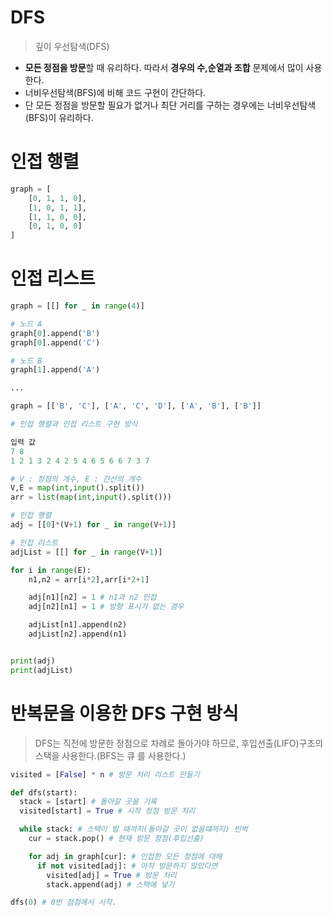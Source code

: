 # DFS

> 깊이 우선탐색(DFS)

- **모든 정점을 방문**할 때 유리하다. 따라서 **경우의 수,순열과 조합** 문제에서 많이 사용한다.
- 너비우선탐색(BFS)에 비해 코드 구현이 간단하다.
- 단 모든 정점을 방문할 필요가 없거나 최단 거리를 구하는 경우에는 너비우선탐색(BFS)이 유리하다.

# 인접 행렬

```python
graph = [
    [0, 1, 1, 0],
    [1, 0, 1, 1],
    [1, 1, 0, 0],
    [0, 1, 0, 0]
]
```

# 인접 리스트

```python
graph = [[] for _ in range(4)]

# 노드 A
graph[0].append('B')
graph[0].append('C')

# 노드 B
graph[1].append('A')

...

graph = [['B', 'C'], ['A', 'C', 'D'], ['A', 'B'], ['B']]

```

```python
# 인접 행렬과 인접 리스트 구현 방식

입력 값
7 8
1 2 1 3 2 4 2 5 4 6 5 6 6 7 3 7

# V : 정점의 개수, E : 간선의 개수
V,E = map(int,input().split())
arr = list(map(int,input().split()))

# 인접 행렬
adj = [[0]*(V+1) for _ in range(V+1)]

# 인접 리스트
adjList = [[] for _ in range(V+1)]

for i in range(E):
    n1,n2 = arr[i*2],arr[i*2+1]

    adj[n1][n2] = 1 # n1과 n2 인접
    adj[n2][n1] = 1 # 방향 표시가 없는 경우

    adjList[n1].append(n2)
    adjList[n2].append(n1)


print(adj)
print(adjList)
```

# 반복문을 이용한 DFS 구현 방식

> DFS는 직전에 방문한 정점으로 차례로 돌아가야 하므로, 후입선출(LIFO)구조의 스택을 사용한다.(BFS는 큐 를 사용한다.)

```python
visited = [False] * n # 방문 처리 리스트 만들기

def dfs(start):
  stack = [start] # 돌아갈 곳을 기록
  visited[start] = True # 시작 정점 방문 처리

  while stack: # 스택이 빌 때까지(돌아갈 곳이 없을떄까지) 빈벅
    cur = stack.pop() # 현재 방문 정점(후입선출)

    for adj in graph[cur]: # 인접한 모든 정점에 대해
      if not visited[adj]: # 아직 방문하지 않았다면
        visited[adj] = True # 방문 처리
        stack.append(adj) # 스택에 넣기

dfs(0) # 0번 점점에서 시작.
```


